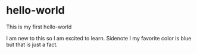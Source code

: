 # hello-world
This is my first hello-world

I am new to this so I am excited to learn.
Sidenote I my favorite color is blue but that is just a fact.
